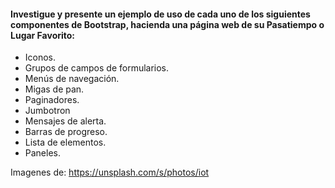 #### Investigue y presente un ejemplo de uso de cada uno de los siguientes componentes de Bootstrap, hacienda una página web de su Pasatiempo o Lugar Favorito:

- Iconos.
- Grupos de campos de formularios.
- Menús de navegación.
- Migas de pan.
- Paginadores.
- Jumbotron
- Mensajes de alerta.
- Barras de progreso.
- Lista de elementos.
- Paneles.

Imagenes de:
https://unsplash.com/s/photos/iot
